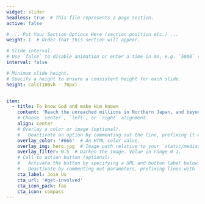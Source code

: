 ```yaml
---
widget: slider
headless: true  # This file represents a page section.
active: false

# ... Put Your Section Options Here (section position etc.) ...
weight: 1  # Order that this section will appear.

# Slide interval.
# Use `false` to disable animation or enter a time in ms, e.g. `5000` (5s).
interval: false

# Minimum slide height.
# Specify a height to ensure a consistent height for each slide.
height: calc(100vh - 70px)


item:
  - title: To know God and make Him known
    content: 'Reach the unreached millions in Northern Japan, and beyond!'
    # Choose `center`, `left`, or `right` alignment.
    align: center
    # Overlay a color or image (optional).
    #   Deactivate an option by commenting out the line, prefixing it with `#`.
    overlay_color: '#666'  # An HTML color value.
    overlay_img: hero.jpg  # Image path relative to your `static/media/` folder
    overlay_filter: 0.5  # Darken the image. Value in range 0-1.
    # Call to action button (optional).
    #   Activate the button by specifying a URL and button label below.
    #   Deactivate by commenting out parameters, prefixing lines with `#`.
    cta_label: Join Us
    cta_url: '#get-involved'
    cta_icon_pack: fas
    cta_icon: compass
---
```

